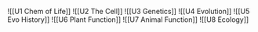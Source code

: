 ![[U1 Chem of Life]]
![[U2 The Cell]]
![[U3 Genetics]]
![[U4 Evolution]]
![[U5 Evo History]]
![[U6 Plant Function]]
![[U7 Animal Function]]
![[U8 Ecology]]